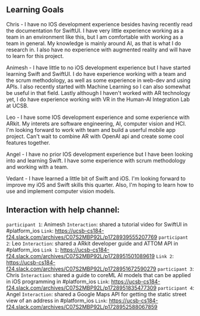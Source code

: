 ## Learning Goals
Chris - I have no IOS development experience besides having recently read the documentation for SwiftUI. I have very little experience working as a team in an environment like this, but I am comfortable with working as a team in general. My knowledge is mainly around AI, as that is what I do research in. I also have no experience with augmented reality and will have to learn for this project. 

Animesh - I have little to no iOS development experience but I have started learning Swift and SwiftUI. I do have experience working with a team and the scrum methodology, as well as some experience in web-dev and using APIs. I also recently started with Machine Learning so I can also somewhat be useful in that field. Lastly although I haven't worked with AR technology yet, I do have experience working with VR in the Human-AI Integration Lab at UCSB.

Leo - I have some IOS development experience and some experience with ARkit. My interets are software engineering, AI, computer vision and HCI. I'm looking forward to work with team and build a userful mobile app project. Can't wait to combine AR with OpenAI api and create some cool features together.

Angel - I have no prior IOS development experience but I have been looking into and learning Swift. I have some experience with scrum methodology and working with a team.

Vedant - I have learned a little bit of Swift and iOS. I'm looking forward to improve my iOS and Swift skills this quarter. Also, I'm hoping to learn how to use and implement computer vision models.

## Interaction with help channel:

`participant 1`: Animesh `Interaction`: shared a tutorial video for SwiftUI in #platform_ios `Link`: https://ucsb-cs184-f24.slack.com/archives/C07S2MBP92L/p1728939555207769
`participant 2`: Leo `Interaction`: shared a ARkit developer guide and ATTOM API in #platform_ios `Link 1`: https://ucsb-cs184-f24.slack.com/archives/C07S2MBP92L/p1728951501089619 `Link 2`: https://ucsb-cs184-f24.slack.com/archives/C07S2MBP92L/p1728951672590279
`participant 3`: Chris `Interaction`: shared a guide to coreML AI models that can be applied in iOS programming in #platform_ios `Link`: https://ucsb-cs184-f24.slack.com/archives/C07S2MBP92L/p1728951835477309
`participant 4`: Angel `Interaction`: shared a Google Maps API for getting the static street view of an address in #platform_ios `Link`: https://ucsb-cs184-f24.slack.com/archives/C07S2MBP92L/p1728952588067859
